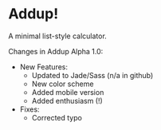 # Addup!
A minimal list-style calculator.

Changes in Addup Alpha 1.0:

- New Features:
  - Updated to Jade/Sass (n/a in github)
  - New color scheme
  - Added mobile version
  - Added enthusiasm (!)
- Fixes:
  - Corrected typo
